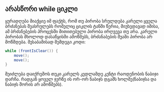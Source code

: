 ## არასწორი while ციკლი
ყურადღება მიაქციე იმ ფაქტს, რომ თუ პირობა სრულდება კარელი ყველა ბრძანებას შეასრულებს რომელიც ციკლის ტანში წერია, მიუხედავად იმისა, ამ ბრძანებების პროცესში მითითებული პირობა ირღვევა თუ არა. კარელი პირობას მხოლოდ დასაწყისში ამოწმებს, ბრძანაბების შუაში პირობა არ მოწმდება. შესაბამისად შემდეგი კოდი:

```java
while (frontIsClear()) {
    move();
    move();
}
```

შეიძლება დაიქრეშოს თუკი კარელს კედლამდე კენტი რაოდენობის ნაბიჯი დარჩა. რადგან ყოველ ჯერზე ის ორ-ორ ნაბიჯს დგამს ხოლმე(ნაბიჯსა და ნაბიჯს შორის არ ამოწმებს).
